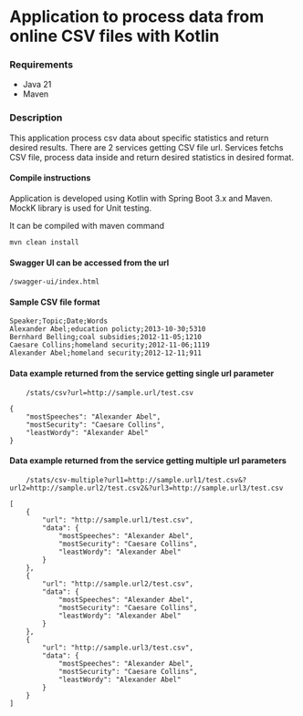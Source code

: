 # Application to process data from online CSV files with Kotlin

### Requirements

<ul>
  <li>Java 21</li>
  <li>Maven</li>
</ul>

### Description

This application process csv data about specific statistics and return desired results. There are 2 services getting CSV file url. Services fetchs CSV file, process data inside and return desired statistics in desired format.

#### Compile instructions

Application is developed using Kotlin with Spring Boot 3.x and Maven. MockK library is used for Unit testing.

It can be compiled with maven command

```
mvn clean install
```

#### Swagger UI can be accessed from the url

```
/swagger-ui/index.html
```

#### Sample CSV file format

```
Speaker;Topic;Date;Words
Alexander Abel;education policty;2013-10-30;5310
Bernhard Belling;coal subsidies;2012-11-05;1210
Caesare Collins;homeland security;2012-11-06;1119
Alexander Abel;homeland security;2012-12-11;911
```

#### Data example returned from the service getting single url parameter

```
    /stats/csv?url=http://sample.url/test.csv
```

```
{
    "mostSpeeches": "Alexander Abel",
    "mostSecurity": "Caesare Collins",
    "leastWordy": "Alexander Abel"
}
```

#### Data example returned from the service getting multiple url parameters

```
    /stats/csv-multiple?url1=http://sample.url1/test.csv&?url2=http://sample.url2/test.csv2&?url3=http://sample.url3/test.csv
```

```
[
    {
        "url": "http://sample.url1/test.csv",
        "data": {
            "mostSpeeches": "Alexander Abel",
            "mostSecurity": "Caesare Collins",
            "leastWordy": "Alexander Abel"
        }
    },
    {
        "url": "http://sample.url2/test.csv",
        "data": {
            "mostSpeeches": "Alexander Abel",
            "mostSecurity": "Caesare Collins",
            "leastWordy": "Alexander Abel"
        }
    },
    {
        "url": "http://sample.url3/test.csv",
        "data": {
            "mostSpeeches": "Alexander Abel",
            "mostSecurity": "Caesare Collins",
            "leastWordy": "Alexander Abel"
        }
    }
]
```
